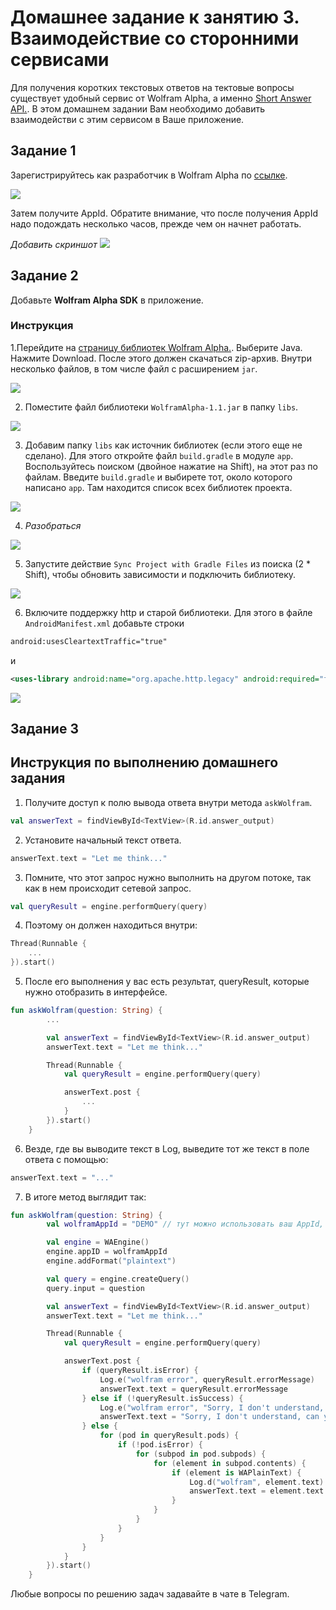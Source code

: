 # Домашнее задание к занятию 3. Взаимодействие со сторонними сервисами 
Для получения коротких текстовых ответов на тектовые вопросы существует удобный сервис от Wolfram Alpha, а именно [Short Answer API.](https://products.wolframalpha.com/simple-api/documentation/). В этом домашнем задании Вам необходимо добавить взаимодействи с этим сервисом в Ваше приложение.
 

## Задание 1
Зарегистрируйтесь как разработчик в Wolfram Alpha по [ссылке](https://account.wolfram.com/login/create).

![](ДЗ3/1_1.png)

Затем получите AppId. Обратите внимание, что после получения AppId надо подождать несколько часов, прежде чем он начнет работать.

*Добавить скриншот*
![](ДЗ3/1_2.png)

## Задание 2
Добавьте **Wolfram Alpha SDK** в приложение.

### Инструкция
1.Перейдите на [страницу библиотек Wolfram Alpha.](https://products.wolframalpha.com/api/libraries.html). Выберите Java. Нажмите Download. После этого должен скачаться zip-архив. Внутри несколько файлов, в том числе файл с расширением `jar`.

![](ДЗ3/2_1.png)

2. Поместите файл библиотеки `WolframAlpha-1.1.jar` в папку `libs`.

![](ДЗ3/2_2.png)

3. Добавим папку `libs` как источник библиотек (если этого еще не сделано). Для этого откройте файл `build.gradle` в модуле `app`. Воспользуйтесь поиском (двойное нажатие на Shift), на этот раз по файлам. Введите `build.gradle` и выбирете тот, около которого написано `app`. Там находится список всех библиотек проекта.

![](ДЗ3/2_3.png)

4. *Разобраться*

![](ДЗ3/2_4.png)

5. Запустите действие `Sync Project with Gradle Files` из поиска (2 * Shift), чтобы обновить зависимости и подключить библиотеку.

![](ДЗ3/2_5.png)

6. Включите поддержку http и старой библиотеки. Для этого в файле `AndroidManifest.xml` добавьте строки 

```xml
android:usesCleartextTraffic="true"
```

и 

```xml
<uses-library android:name="org.apache.http.legacy" android:required="false"/>
```

![](ДЗ3/2_6.png)


## Задание 3


## Инструкция по выполнению домашнего задания

1. Получите доступ к полю вывода ответа внутри метода `askWolfram`.

```kotlin
val answerText = findViewById<TextView>(R.id.answer_output)
```

2. Установите начальный текст ответа.

```kotlin
answerText.text = "Let me think..."
```

3. Помните, что этот запрос нужно выполнить на другом потоке, так как в нем происходит сетевой запрос.

```kotlin
val queryResult = engine.performQuery(query)
```

4. Поэтому он должен находиться внутри:

```kotlin
Thread(Runnable {
    ...
}).start()
```

5. После его выполнения у вас есть результат, queryResult, которые нужно отобразить в интерфейсе.

```kotlin
fun askWolfram(question: String) {
        ...

        val answerText = findViewById<TextView>(R.id.answer_output)
        answerText.text = "Let me think..."

        Thread(Runnable {
            val queryResult = engine.performQuery(query)

            answerText.post {
                ...
            }
        }).start()
    }
```

6. Везде, где вы выводите текст в Log, выведите тот же текст в поле ответа с помощью:

```kotlin
answerText.text = "..."
```

7. В итоге метод выглядит так:

```kotlin
fun askWolfram(question: String) {
        val wolframAppId = "DEMO" // тут можно использовать ваш AppId, тогда можно будет задавать любые вопросы

        val engine = WAEngine()
        engine.appID = wolframAppId
        engine.addFormat("plaintext")

        val query = engine.createQuery()
        query.input = question

        val answerText = findViewById<TextView>(R.id.answer_output)
        answerText.text = "Let me think..."

        Thread(Runnable {
            val queryResult = engine.performQuery(query)

            answerText.post {
                if (queryResult.isError) {
                    Log.e("wolfram error", queryResult.errorMessage)
                    answerText.text = queryResult.errorMessage
                } else if (!queryResult.isSuccess) {
                    Log.e("wolfram error", "Sorry, I don't understand, can you rephrase?")
                    answerText.text = "Sorry, I don't understand, can you rephrase?"
                } else {
                    for (pod in queryResult.pods) {
                        if (!pod.isError) {
                            for (subpod in pod.subpods) {
                                for (element in subpod.contents) {
                                    if (element is WAPlainText) {
                                        Log.d("wolfram", element.text)
                                        answerText.text = element.text
                                    }
                                }
                            }
                        }
                    }
                }
            }
        }).start()
    }
```

Любые вопросы по решению задач задавайте в чате в Telegram.
